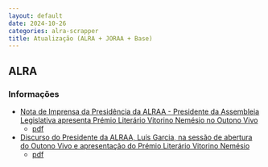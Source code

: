 ```yaml
---
layout: default
date: 2024-10-26
categories: alra-scrapper
title: Atualização (ALRA + JORAA + Base)
---
```

## ALRA

### Informações

* [Nota de Imprensa da Presidência da ALRAA - Presidente da Assembleia Legislativa apresenta Prémio Literário Vitorino Nemésio no Outono Vivo](http://base.alra.pt:82/4DACTION/w_pesquisa_registo/8/20512)
  * [pdf](http://base.alra.pt:82/Doc_Noticias/NI20512.pdf)
* [Discurso do Presidente da ALRAA, Luís Garcia, na sessão de abertura do Outono Vivo e apresentação do Prémio Literário Vitorino Nemésio](http://base.alra.pt:82/4DACTION/w_pesquisa_registo/8/20511)
  * [pdf](http://base.alra.pt:82/Doc_Noticias/NI20511.pdf)
